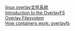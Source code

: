 [linux overlay文件系统](https://cloud.tencent.com/developer/article/2301096)  
[Introduction to the OverlayFS](https://linuxconfig.org/introduction-to-the-overlayfs)  
[Overlay Filesystem](https://www.kernel.org/doc/html/v5.8/filesystems/overlayfs.html)  
[How containers work: overlayfs](https://jvns.ca/blog/2019/11/18/how-containers-work--overlayfs/)  
